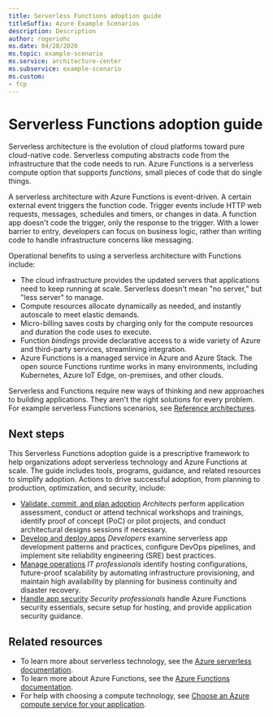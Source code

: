 ```yaml
---
title: Serverless Functions adoption guide
titleSuffix: Azure Example Scenarios
description: Description
author: rogeriohc
ms.date: 04/28/2020
ms.topic: example-scenario
ms.service: architecture-center
ms.subservice: example-scenario
ms.custom:
- fcp
---
```

# Serverless Functions adoption guide

Serverless architecture is the evolution of cloud platforms toward pure cloud-native code. Serverless computing abstracts code from the infrastructure that the code needs to run. Azure Functions is a serverless compute option that supports *functions,* small pieces of code that do single things.

A serverless architecture with Azure Functions is event-driven. A certain external event triggers the function code. Trigger events include HTTP web requests, messages, schedules and timers, or changes in data. A function app doesn't code the trigger, only the response to the trigger. With a lower barrier to entry, developers can focus on business logic, rather than writing code to handle infrastructure concerns like messaging.

Operational benefits to using a serverless architecture with Functions include:

- The cloud infrastructure provides the updated servers that applications need to keep running at scale. Serverless doesn't mean "no server," but "less server" to manage.
- Compute resources allocate dynamically as needed, and instantly autoscale to meet elastic demands.
- Micro-billing saves costs by charging only for the compute resources and duration the code uses to execute.
- Function *bindings* provide declarative access to a wide variety of Azure and third-party services, streamlining integration.
- Azure Functions is a managed service in Azure and Azure Stack. The open source Functions runtime works in many environments, including Kubernetes, Azure IoT Edge, on-premises, and other clouds.

Serverless and Functions require new ways of thinking and new approaches to building applications. They aren't the right solutions for every problem. For example serverless Functions scenarios, see [Reference architectures](reference-architectures.md).

## Next steps
This Serverless Functions adoption guide is a prescriptive framework to help organizations adopt serverless technology and Azure Functions at scale. The guide includes tools, programs, guidance, and related resources to simplify adoption. Actions to drive successful adoption, from planning to production, optimization, and security, include:

- [Validate, commit, and plan adoption](./validate-commit-serverless-adoption.md)
  *Architects* perform application assessment, conduct or attend technical workshops and trainings, identify proof of concept (PoC) or pilot projects, and conduct architectural designs sessions if necessary. 
- [Develop and deploy apps](./application-development.md)
  *Developers* examine serverless app development patterns and practices, configure DevOps pipelines, and implement site reliability engineering (SRE) best practices.
- [Manage operations](./functions-app-operations.md)
  *IT professionals* identify hosting configurations, future-proof scalability by automating infrastructure provisioning, and maintain high availability by planning for business continuity and disaster recovery.
- [Handle app security](./functions-app-security.md)
  *Security professionals* handle Azure Functions security essentials, secure setup for hosting, and provide application security guidance.

## Related resources
- To learn more about serverless technology, see the [Azure serverless documentation](https://azure.microsoft.com/solutions/serverless/).
- To learn more about Azure Functions, see the [Azure Functions documentation](https://docs.microsoft.com/azure/azure-functions/).
- For help with choosing a compute technology, see [Choose an Azure compute service for your application](../../guide/technology-choices/compute-decision-tree.md).

